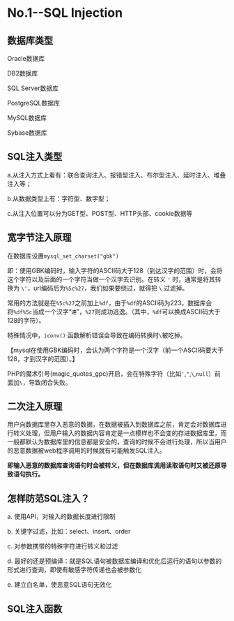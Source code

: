 # No.1--SQL Injection


## 数据库类型

Oracle数据库

DB2数据库

SQL Server数据库

PostgreSQL数据库

MySQL数据库

Sybase数据库


## SQL注入类型

a.从注入方式上看有：联合查询注入、报错型注入、布尔型注入、延时注入、堆叠注入等；

b.从数据类型上有：字符型、数字型；

c.从注入位置可以分为GET型、POST型、HTTP头部、cookie数据等


## 宽字节注入原理

在数据库设置`mysql_set_charset("gbk")`

即：使用GBK编码时，输入字符的ASCII码大于128（到达汉字的范围）时，会将这个字符以及后面的一个字符当做一个汉字去识别。在转义 `'` 时，通常是将其转换为 `\'`，url编码后为`%5c%27`，我们如果要绕过，就得把 `\` 过滤掉。

常用的方法就是在`%5c%27`之前加上`%df`，由于`%df`的ASCII码为223，数据库会将`%df%5c`当成一个汉字“`連`”，`%27`则成功逃逸。（其中，`%df`可以换成ASCII码大于128的字符）。

特殊情况中，`iconv()` 函数解析错误会导致在编码转换时`\`被吃掉。

【mysql在使用GBK编码时，会认为两个字符是一个汉字（前一个ASCII码要大于128，才到汉字的范围）。】

PHP的魔术引号(magic_quotes_gpc)开启，会在特殊字符（比如`'`,`"`,`\`,`null`）前面加`\`，导致闭合失败。


## 二次注入原理

用户向数据库里存入恶意的数据，在数据被插入到数据库之前，肯定会对数据库进行转义处理，但用户输入的数据内容肯定是一点模样也不会变的存进数据库里，而一般都默认为数据库里的信息都是安全的，查询的时候不会进行处理，所以当用户的恶意数据被web程序调用的时候就有可能触发SQL注入。

**即输入恶意的数据库查询语句时会被转义，但在数据库调用读取语句时又被还原导致语句执行。**


## 怎样防范SQL注入？

a. 使用API，对输入的数据长度进行限制

b. 关键字过滤，比如：select、insert、order

c. 对参数携带的特殊字符进行转义和过滤

d. 最好的还是预编译：就是SQL语句被数据库编译和优化后运行的语句以参数的形式进行查询，即使有敏感字符传递也会被参数化

e. 建立白名单，使恶意SQL语句无效化


## SQL注入函数



